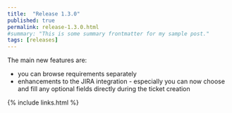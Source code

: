 ```yaml
---
title:  "Release 1.3.0"
published: true
permalink: release-1.3.0.html
#summary: "This is some summary frontmatter for my sample post."
tags: [releases]
---
```


The main new features are:

* you can browse requirements separately
* enhancements to the JIRA integration - especially you can now choose and fill any optional fields directly during the ticket creation

{% include links.html %}
